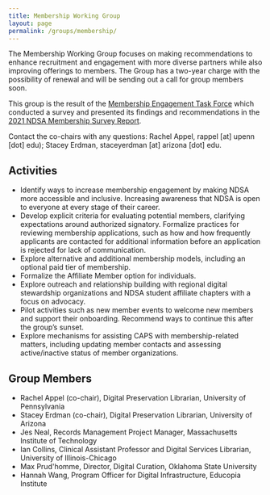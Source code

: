 ```yaml
---
title: Membership Working Group
layout: page
permalink: /groups/membership/
---
```


The Membership Working Group focuses on making recommendations to enhance recruitment and engagement with more diverse partners while also improving offerings to members. The Group has a two-year charge with the possibility of renewal and will be sending out a call for group members soon.  

This group is the result of the [Membership Engagement Task Force](membership-task-force.md) which conducted a survey and presented its findings and recommendations in the [2021 NDSA Membership Survey Report](https://osf.io/y4kpu/?view_only=). 

Contact the co-chairs with any questions: Rachel Appel, rappel [at] upenn [dot] edu); Stacey Erdman, staceyerdman [at] arizona [dot] edu. 

## Activities 
- Identify ways to increase membership engagement by making NDSA more accessible and inclusive. Increasing awareness that NDSA is open to everyone at every stage of their career.
- Develop explicit criteria for evaluating potential members, clarifying expectations around authorized signatory. Formalize practices for reviewing membership applications, such as how and how frequently applicants are contacted for additional information before an application is rejected for lack of communication.
- Explore alternative and additional membership models, including an optional paid tier of membership.
- Formalize the Affiliate Member option for individuals.
- Explore outreach and relationship building with regional digital stewardship organizations and NDSA student affiliate chapters with a focus on advocacy. 
- Pilot activities such as new member events to welcome new members and support their onboarding. Recommend ways to continue this after the group’s sunset.
- Explore mechanisms for assisting CAPS with membership-related matters, including updating member contacts and assessing active/inactive status of member organizations.

## Group Members 
- Rachel Appel (co-chair), Digital Preservation Librarian, University of Pennsylvania  
- Stacey Erdman (co-chair), Digital Preservation Librarian, University of Arizona
- Jes Neal, Records Management Project Manager, Massachusetts Institute of Technology
- Ian Collins, Clinical Assistant Professor and Digital Services Librarian, University of Illinois-Chicago
- Max Prud'homme, Director, Digital Curation, Oklahoma State University
- Hannah Wang, Program Officer for Digital Infrastructure, Educopia Institute


